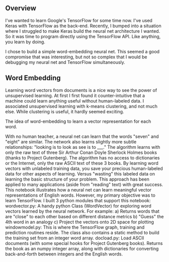 ## Overview

I've wanted to learn Google's TensorFlow for some time now. I've used Keras with TensorFlow as the back-end. Recently, I bumped into a situation where I struggled to make Keras build the neural net architecture I wanted. So it was time to program directly using the TensorFlow API. Like anything, you learn by doing.

I chose to build a simple word-embedding neural net. This seemed a good compromise that was interesting, but not so complex that I would be debugging my neural net and TensorFlow simultaneously.

## Word Embedding

Learning word vectors from documents is a nice way to see the power of unsupervised learning. At first I first found it counter-intuitive that a machine could learn anything useful without human-labeled data. I associated unsupervised learning with k-means clustering, and not much else. While clustering is useful, it hardly seemed exciting.

The idea of word-embedding to learn a vector representation for each word. 










With no human teacher, a neural net can learn that the words "seven" and "eight" are similar. The network also learns slightly more subtle relationships: "looking is to look as see is to \_\_\_." The algorithm learns with only the raw text of three Sir Arthur Conan Doyle Sherlock Holmes books (thanks to Project Gutenberg). The algorithm has no access to dictionaries or the Internet, only the raw ASCII text of these 3 books.
By learning word vectors with unlabeled training data, you save your precious human-labeled data for other aspects of learning. Versus "wasting" this labeled data on learning the basic structure of your problem. This approach has been applied to many applications (aside from "reading" text) with great success.
This notebook illustrates how a neural net can learn meaningful vector representations of English words. However, my primary objective was to learn TensorFlow. I built 3 python modules that support this notebook:
wordvector.py: A handy python Class (WordVector) for exploring word vectors learned by the neural network. For example:
a) Returns words that are "close" to each other based on different distance metrics
b) "Guess" the 4th word in an analogy
c) Project the vectors onto 2D space for plotting
windowmodel.py: This is where the TensorFlow graph, training and prediction routines reside. The class also contains a static method to build the training set from an integer word array.
docload.py: Load ASCII documents (with some special hooks for Project Gutenberg books). Returns the book as an numpy integer array, along with dictionaries for converting back-and-forth between integers and the English words.
